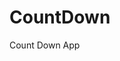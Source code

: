 # CountDown
 Count Down App
     
          
                                                      
                                                                
                                                     
                                      
                                    
               
       
        
  
